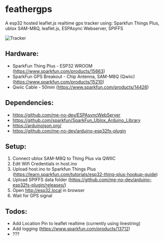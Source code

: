 # feathergps
A esp32 hosted leaflet.js realtime gps tracker using:
Sparkfun Things Plus, ublox SAM-M8Q, leaflet.js, ESPAsync Webserver, SPIFFS

![Tracker](https://user-images.githubusercontent.com/936824/78511087-d6049380-774e-11ea-8e8b-2b6f3e1b356a.png)

## Hardware:
- SparkFun Thing Plus - ESP32 WROOM (https://www.sparkfun.com/products/15663)
- SparkFun GPS Breakout - Chip Antenna, SAM-M8Q (Qwiic) (https://www.sparkfun.com/products/15210)
- Qwiic Cable - 50mm (https://www.sparkfun.com/products/14426)

## Dependencies:
- https://github.com/me-no-dev/ESPAsyncWebServer
- https://github.com/sparkfun/SparkFun_Ublox_Arduino_Library
- https://arduinojson.org/
- https://github.com/me-no-dev/arduino-esp32fs-plugin

## Setup:
1. Connect ublox SAM-M8Q to Thing Plus via QWIIC
2. Edit Wifi Credentials in host.ino
3. Upload host.ino to Sparkfun Things Plus (https://learn.sparkfun.com/tutorials/esp32-thing-plus-hookup-guide)
4. Upload SPIFFS data folder (https://github.com/me-no-dev/arduino-esp32fs-plugin/releases/)
5. Open http://esp32.local in browser
6. Wait for GPS signal

## Todos: 
- Add Location Pin to leaflet realtime (currently using linestring)
- Add logging (https://www.sparkfun.com/products/13712)
- ???
